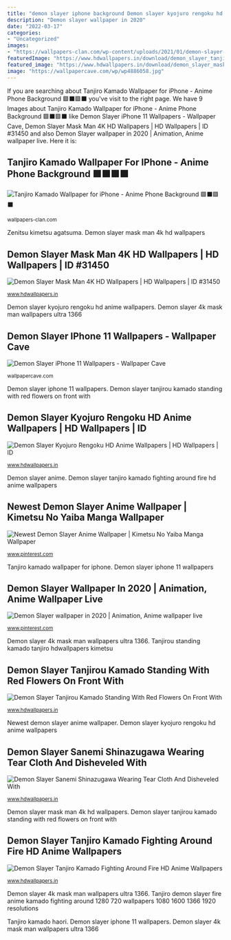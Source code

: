 ```yaml
---
title: "demon slayer iphone background Demon slayer kyojuro rengoku hd anime wallpapers"
description: "Demon slayer wallpaper in 2020"
date: "2022-03-17"
categories:
- "Uncategorized"
images:
- "https://wallpapers-clan.com/wp-content/uploads/2021/01/demon-slayer-tanjiro-kamado-haori-background-1024x2048.jpg"
featuredImage: "https://www.hdwallpapers.in/download/demon_slayer_tanjiro_kamado_fighting_around_fire_hd_anime-1280x720.jpg"
featured_image: "https://www.hdwallpapers.in/download/demon_slayer_mask_man_4k_hd-1366x768.jpg"
image: "https://wallpapercave.com/wp/wp4886058.jpg"
---
```


If you are searching about Tanjiro Kamado Wallpaper for iPhone - Anime Phone Background 🟩⬛🟩⬛ you've visit to the right page. We have 9 Images about Tanjiro Kamado Wallpaper for iPhone - Anime Phone Background 🟩⬛🟩⬛ like Demon Slayer iPhone 11 Wallpapers - Wallpaper Cave, Demon Slayer Mask Man 4K HD Wallpapers | HD Wallpapers | ID #31450 and also Demon Slayer wallpaper in 2020 | Animation, Anime wallpaper live. Here it is:

## Tanjiro Kamado Wallpaper For IPhone - Anime Phone Background 🟩⬛🟩⬛

![Tanjiro Kamado Wallpaper for iPhone - Anime Phone Background 🟩⬛🟩⬛](https://wallpapers-clan.com/wp-content/uploads/2021/01/demon-slayer-tanjiro-kamado-haori-background-1024x2048.jpg "Tanjiro kamado wallpaper for iphone")

<small>wallpapers-clan.com</small>

Zenitsu kimetsu agatsuma. Demon slayer mask man 4k hd wallpapers

## Demon Slayer Mask Man 4K HD Wallpapers | HD Wallpapers | ID #31450

![Demon Slayer Mask Man 4K HD Wallpapers | HD Wallpapers | ID #31450](https://www.hdwallpapers.in/download/demon_slayer_mask_man_4k_hd-1366x768.jpg "Tanjiro kamado wallpaper for iphone")

<small>www.hdwallpapers.in</small>

Demon slayer kyojuro rengoku hd anime wallpapers. Demon slayer 4k mask man wallpapers ultra 1366

## Demon Slayer IPhone 11 Wallpapers - Wallpaper Cave

![Demon Slayer iPhone 11 Wallpapers - Wallpaper Cave](https://wallpapercave.com/wp/wp4886058.jpg "Tanjiro kamado wallpaper for iphone")

<small>wallpapercave.com</small>

Demon slayer iphone 11 wallpapers. Demon slayer tanjirou kamado standing with red flowers on front with

## Demon Slayer Kyojuro Rengoku HD Anime Wallpapers | HD Wallpapers | ID

![Demon Slayer Kyojuro Rengoku HD Anime Wallpapers | HD Wallpapers | ID](https://www.hdwallpapers.in/download/demon_slayer_kyojuro_rengoku_hd_anime-2560x1440.jpg "Sanemi shinazugawa disheveled wallpaperaccess")

<small>www.hdwallpapers.in</small>

Demon slayer anime. Demon slayer tanjiro kamado fighting around fire hd anime wallpapers

## Newest Demon Slayer Anime Wallpaper | Kimetsu No Yaiba Manga Wallpaper

![Newest Demon Slayer Anime Wallpaper | Kimetsu No Yaiba Manga Wallpaper](https://i.pinimg.com/736x/a5/8c/2f/a58c2f9afaf5deaa957f7ee78a61a6af.jpg "Sanemi shinazugawa disheveled wallpaperaccess")

<small>www.pinterest.com</small>

Tanjiro kamado wallpaper for iphone. Demon slayer iphone 11 wallpapers

## Demon Slayer Wallpaper In 2020 | Animation, Anime Wallpaper Live

![Demon Slayer wallpaper in 2020 | Animation, Anime wallpaper live](https://i.pinimg.com/736x/7b/22/b9/7b22b97836f8d5dcae46cd1cb1e6107a.jpg "Demon slayer sanemi shinazugawa wearing tear cloth and disheveled with")

<small>www.pinterest.com</small>

Demon slayer 4k mask man wallpapers ultra 1366. Tanjirou standing kamado tanjiro hdwallpapers kimetsu

## Demon Slayer Tanjirou Kamado Standing With Red Flowers On Front With

![Demon Slayer Tanjirou Kamado Standing With Red Flowers On Front With](https://www.hdwallpapers.in/download/demon_slayer_tanjirou_kamado_standing_with_red_flowers_on_front_with_background_of_sky_and_clouds_hd_anime-1600x900.jpg "Demon slayer wallpaper in 2020")

<small>www.hdwallpapers.in</small>

Newest demon slayer anime wallpaper. Demon slayer kyojuro rengoku hd anime wallpapers

## Demon Slayer Sanemi Shinazugawa Wearing Tear Cloth And Disheveled With

![Demon Slayer Sanemi Shinazugawa Wearing Tear Cloth And Disheveled With](https://www.hdwallpapers.in/download/demon_slayer_sanemi_shinazugawa_wearing_tear_cloth_and_disheveled_with_background_of_black_and_blue_hd_anime-1920x1080.jpg "Tanjiro kamado haori")

<small>www.hdwallpapers.in</small>

Demon slayer mask man 4k hd wallpapers. Demon slayer tanjirou kamado standing with red flowers on front with

## Demon Slayer Tanjiro Kamado Fighting Around Fire HD Anime Wallpapers

![Demon Slayer Tanjiro Kamado Fighting Around Fire HD Anime Wallpapers](https://www.hdwallpapers.in/download/demon_slayer_tanjiro_kamado_fighting_around_fire_hd_anime-1280x720.jpg "Tanjiro demon slayer fire anime kamado fighting around 1280 720 wallpapers 1080 1600 1366 1920 resolutions")

<small>www.hdwallpapers.in</small>

Demon slayer 4k mask man wallpapers ultra 1366. Tanjiro demon slayer fire anime kamado fighting around 1280 720 wallpapers 1080 1600 1366 1920 resolutions

Tanjiro kamado haori. Demon slayer iphone 11 wallpapers. Demon slayer 4k mask man wallpapers ultra 1366
